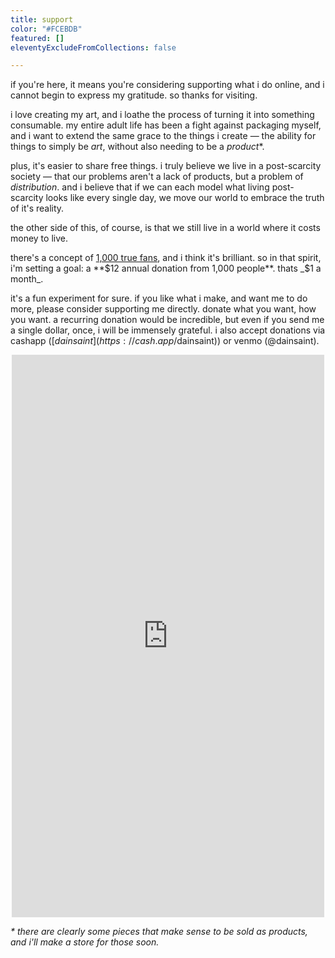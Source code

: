 ```yaml
---
title: support
color: "#FCEBDB"
featured: []
eleventyExcludeFromCollections: false

---
```

if you're here, it means you're considering supporting what i do online, and i cannot begin to express my gratitude. so thanks for visiting.

i love creating my art, and i loathe the process of turning it into something consumable. my entire adult life has been a fight against packaging myself, and i want to extend the same grace to the things i create — the ability for things to simply be _art_, without also needing to be a _product_*.

plus, it's easier to share free things. i truly believe we live in a post-scarcity society — that our problems aren't a lack of products, but a problem of _distribution_. and i believe that if we can each model what living post-scarcity looks like every single day, we move our world to embrace the truth of it's reality.

the other side of this, of course, is that we still live in a world where it costs money to live.

there's a concept of [1,000 true fans](https://kk.org/thetechnium/1000-true-fans/), and i think it's brilliant. so in that spirit, i'm setting a goal: a **$12 annual donation from 1,000 people**. thats _$1 a month_.

it's a fun experiment for sure. if you like what i make, and want me to do more, please consider supporting me directly. donate what you want, how you want. a recurring donation would be incredible, but even if you send me a single dollar, once, i will be immensely grateful. i also accept donations via cashapp ([$dainsaint](https://cash.app/$dainsaint)) or venmo (@dainsaint).

<div style="text-align:center;">
<script src="https://donorbox.org/widget.js" paypalExpress="false"></script><iframe allowpaymentrequest="" frameborder="0" height="900px" name="donorbox" scrolling="no" seamless="seamless" src="https://donorbox.org/embed/dainsaint?default_interval=a&amount=12" style="max-width: 500px; min-width: 250px; max-height:none!important;" width="100%"></iframe>
</div>

_* there are clearly some pieces that make sense to be sold as products, and i'll make a store for those soon._